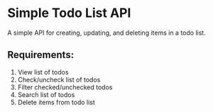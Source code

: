 # Simple Todo List API

A simple API for creating, updating, and deleting items in a todo list.

## Requirements:

1. View list of todos
2. Check/uncheck list of todos
3. Filter checked/unchecked todos
4. Search list of todos
5. Delete items from todo list
